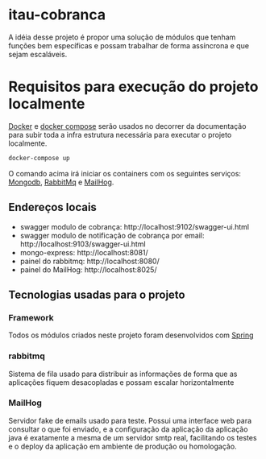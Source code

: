 # itau-cobranca

A idéia desse projeto é propor uma solução de módulos que tenham funções bem específicas e possam trabalhar de forma assíncrona e que sejam escaláveis.


# Requisitos para execução do projeto localmente

[Docker] e [docker compose] serão usados no decorrer da documentação para subir toda a infra estrutura necessária para executar o projeto localmente.

```bash
docker-compose up
```

O comando acima irá iniciar os containers com os seguintes serviços: [Mongodb], [RabbitMq] e [MailHog].


## Endereços locais

* swagger modulo de cobrança: http://localhost:9102/swagger-ui.html
* swagger modulo de notificação de cobrança por email: http://localhost:9103/swagger-ui.html
* mongo-express: http://localhost:8081/
* painel do rabbitmq: http://localhost:8080/
* painel do MailHog: http://localhost:8025/

## Tecnologias usadas para o projeto

### Framework

Todos os módulos criados neste projeto foram desenvolvidos com [Spring]

### rabbitmq

Sistema de fila usado para distribuir as informações de forma que as aplicações fiquem desacopladas e possam escalar horizontalmente

### MailHog

Servidor fake de emails usado para teste.
Possui uma interface web para consultar o que foi enviado, e a configuração da aplicação da aplicação java é exatamente a mesma de um servidor smtp real, facilitando os testes e o deploy da aplicação em ambiente de produção ou homologação.



[Spring]: https://spring.io/
[Docker]: https://docs.docker.com/get-docker/
[docker compose]: https://docs.docker.com/compose/install/
[Mongodb]: https://www.mongodb.com/pt-br
[RabbitMq]: https://www.rabbitmq.com/
[MailHog]: https://github.com/mailhog/MailHog
